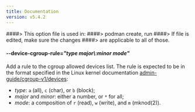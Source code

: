 ```yaml
---
title: Documentation
version: v5.4.2
---
```


####> This option file is used in:
####>   podman create, run
####> If file is edited, make sure the changes
####> are applicable to all of those.
#### **--device-cgroup-rule**=*"type major\\:minor mode"*

Add a rule to the cgroup allowed devices list. The rule is expected to be
in the format specified in the Linux kernel documentation
[admin-guide/cgroup-v1/devices](https://www.kernel.org/doc/html/latest/admin-guide/cgroup-v1/devices.html):
- *type*: `a` (all), `c` (char), or `b` (block);
- *major* and *minor*: either a number, or `*` for all;
- *mode*: a composition of `r` (read), `w` (write), and `m` (mknod(2)).
